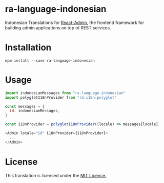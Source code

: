 # ra-language-indonesian

Indonesian Translations for <a href='https://github.com/marmelab/react-admin'>React-Admin</a>, the frontend framework for building admin applications on top of REST services.

# Installation

```
npm install --save ra-language-indonesian
```

# Usage

```javascript
import indonesianMessages from "ra-language-indonesian"
import polyglotI18nProvider from "ra-i18n-polyglot"

const messages = {
  id: indonesianMessages,
}

const i18nProvider = polyglotI18nProvider((locale) => messages[locale])

<Admin locale="id" i18nProvider={i18nProvider}>
  ...
</Admin>
```

# License

This translation is licensed under the <a href='https://github.com/ronadi/ra-language-indonesian/blob/master/LICENSE'>MIT Licence.</a>
